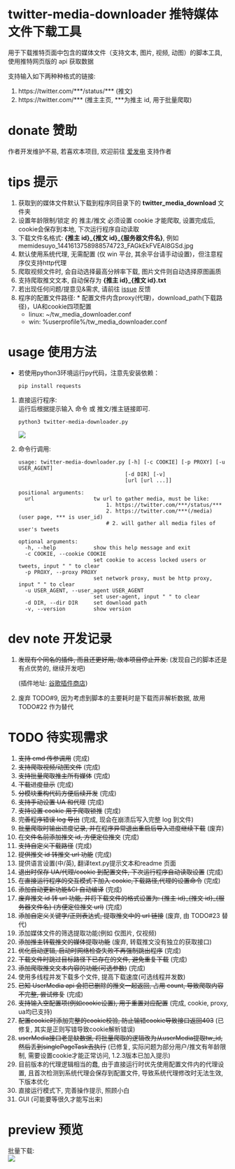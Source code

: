 # twitter-media-downloader 推特媒体文件下载工具

用于下载推特页面中包含的媒体文件（支持文本, 图片, 视频, 动图）的脚本工具, 使用推特网页版的 api 获取数据

支持输入如下两种种格式的链接:

1. https://<span></span>twitter.com/\*\*\*/status/\*\*\* (推文)
2. https://<span></span>twitter.com/\*\*\* (推主主页, \*\*\*为推主 id, 用于批量爬取)

# donate 赞助

作者开发维护不易, 若喜欢本项目, 欢迎前往 [爱发电](https://afdian.net/@mengzonefire) 支持作者

# tips 提示

1. 获取到的媒体文件默认下载到程序同目录下的 **twitter_media_download** 文件夹
2. 设置年龄限制/锁定 的 推主/推文 必须设置 cookie 才能爬取, 设置完成后, cookie会保存到本地, 下次运行程序自动读取
3. 下载文件名格式: **{推主 id}\_{推文 id}\_{服务器文件名}**, 例如 memidesuyo_1441613758988574723_FAGkEkFVEAI8GSd.jpg
4. 默认使用系统代理, 无需配置 (仅 win 平台, 其余平台请手动设置)，但注意程序仅支持http代理
5. 爬取视频文件时, 会自动选择最高分辨率下载, 图片文件则自动选择原图画质
6. 支持爬取推文文本, 自动保存为 **{推主 id}\_{推文 id}.txt**
7. 若出现任何问题/提意见&需求, 请前往 [issue](https://github.com/mengzonefire/twitter-media-downloader/issues) 反馈
8. 程序的配置文件路径: * 配置文件内含proxy(代理)，download_path(下载路径)，UA和cookie四项配置
    * linux: ~/tw_media_downloader.conf
    * win: %userprofile%/tw_media_downloader.conf

# usage 使用方法

* 若使用python3环境运行py代码，注意先安装依赖：

    ```
    pip install requests
    ```

1. 直接运行程序:  
运行后根据提示输入 命令 或 推文/推主链接即可.
    ```
    python3 twitter-media-downloader.py
    ```
    <img src="https://pic.rmb.bdstatic.com/bjh/08934029f23df12817604a44d48fb01d.png">

2. 命令行调用:
    ```
    usage: twitter-media-downloader.py [-h] [-c COOKIE] [-p PROXY] [-u USER_AGENT]
                                      [-d DIR] [-v]
                                      [url [url ...]]

    positional arguments:
      url                   tw url to gather media, must be like:
                                1. https://twitter.com/***/status/***
                                2. https://twitter.com/***(/media) (user page, *** is user_id)
                                # 2. will gather all media files of user's tweets

    optional arguments:
      -h, --help            show this help message and exit
      -c COOKIE, --cookie COOKIE
                            set cookie to access locked users or tweets, input " " to clear
      -p PROXY, --proxy PROXY
                            set network proxy, must be http proxy, input " " to clear
      -u USER_AGENT, --user_agent USER_AGENT
                            set user-agent, input " " to clear
      -d DIR, --dir DIR     set download path
      -v, --version         show version
    ```
# dev note 开发记录

1. ~~发现有个同名的插件, 而且还更好用, 故本项目停止开发.~~ (发现自己的脚本还是有点优势的, 继续开发吧)

   (插件地址: [谷歌插件商店](https://chrome.google.com/webstore/detail/twitter-media-downloader/cblpjenafgeohmnjknfhpdbdljfkndig))

2. 废弃 TODO#9, 因为考虑到脚本的主要耗时是下载而非解析数据, 故用 TODO#22 作为替代

# TODO 待实现需求

1. ~~支持 cmd 传参调用~~ (完成)
2. ~~支持爬取视频/动图文件~~ (完成)
3. ~~支持批量爬取推主所有媒体~~ (完成)
4. ~~下载进度显示~~ (完成)
5. ~~分模块重构代码方便后续开发~~ (完成)
6. ~~支持手动设置 UA 和代理~~ (完成)
7. ~~支持设置 cookie 用于爬取锁推~~ (完成)
8. ~~完善程序错误 log 导出~~ (完成, 现会在崩溃后写入完整 log 到文件)
9. ~~批量爬取时输出进度记录, 并在程序异常退出重启后导入进度继续下载~~ (废弃)
10. ~~在文件名前添加推文 id, 方便定位推文~~ (完成)
11. ~~支持自定义下载路径~~ (完成)
12. ~~提供推文 id 转推文 url 功能~~ (完成)
13. 提供语言设置(中/英), 翻译text.py提示文本和readme 页面
14. ~~退出时保存 UA/代理/cookie 到配置文件, 下次运行程序自动读取设置~~ (完成)
15. ~~在直接运行程序的交互模式下加入 cookie,下载路径,代理的设置命令~~ (完成)
16. ~~添加自动更新功能&CI 自动编译~~ (完成)
17. ~~废弃推文 id 转 url 功能, 并将下载文件的格式设置为: {推主 id}\_{推文 id}\_{服务器文件名} (方便定位推文 url)~~ (完成)
18. ~~添加自定义关键字/正则表达式, 提取推文中的 url 链接~~ (废弃, 由 TODO#23 替代)
19. 添加媒体文件的筛选提取功能(例如 仅图片, 仅视频)
20. ~~添加推主转载推文的媒体提取功能~~ (废弃, 转载推文没有独立的获取接口)
21. ~~优化启动逻辑, 启动时网络检查失败不再强制跳出程序~~ (完成)
22. ~~下载文件时跳过目标路径下已存在的文件, 避免重复下载~~ (完成)
23. ~~添加爬取推文文本内容的功能(可选参数)~~ (完成)
24. 使用多线程并发下载多个文件, 提高下载速度(可选线程并发数)
25. ~~已知 UserMedia api 会把已删除的推文一起返回, 占用 count, 导致爬取内容不完整, 尝试修复~~ (完成)
26. ~~支持输入空配置项(例如cookie设置), 用于重置对应配置~~ (完成, cookie, proxy, ua均已支持)
27. ~~配置cookie时添加完整的cookie校验, 防止输错cookie导致接口返回403~~ (已修复, 其实是正则写错导致cookie解析错误)
28. ~~userMedia接口老是缺数据, 将批量爬取的逻辑改为从userMedia提取tw_id, 然后丢到singlePageTask去执行~~ (已修复, 实际问题为部分用户/推文有年龄限制, 需要设置cookie才能正常访问, 1.2.3版本已加入提示)
29. 目前版本的代理逻辑相当的蠢, 由于直接运行时优先使用配置文件内的代理设置, 且首次检测到系统代理会保存到配置文件, 导致系统代理修改时无法生效, 下版本优化
30. 直接运行模式下, 完善操作提示, 照顾小白
31. GUI (可能要等很久才能写出来)

# preview 预览

批量下载:  
<img src="https://pic.rmb.bdstatic.com/bjh/e7bb8983c155712b6175e99f9f66ff35.png">
